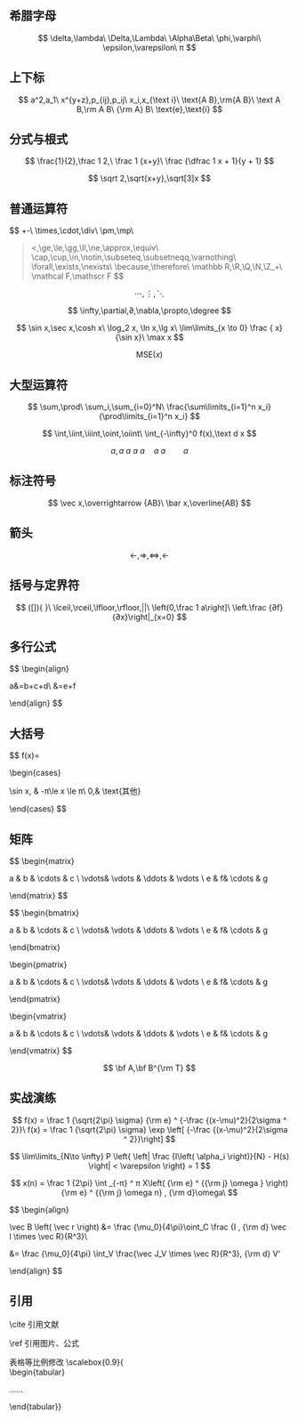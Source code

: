 ## 希腊字母

$$ \delta,\lambda\ \Delta,\Lambda\ \Alpha\Beta\ \phi,\varphi\ \epsilon,\varepsilon\ π $$

## 上下标

$$ a^2,a_1\ x^{y+z},p_{ij},p_ij\ x_i,x_{\text i}\ \text{A B},\rm{A B}\ \text A B,\rm A B\ {\rm A} B\ \text{e},\text{i} $$

## 分式与根式

$$ \frac{1}{2},\frac 1 2,\ \frac 1 {x+y}\ \frac {\dfrac 1 x + 1}{y + 1} $$

$$ \sqrt 2,\sqrt{x+y},\sqrt[3]x $$

## 普通运算符

$$ +-\ \times,\cdot,\div\ \pm,\mp\

> <,\ge,\le,\gg,\ll,\ne,\approx,\equiv\ \cap,\cup,\in,\notin,\subseteq,\subsetneqq,\varnothing\ \forall,\exists,\nexists\ \because,\therefore\ \mathbb R,\R,\Q,\N,\Z_+\ \mathcal F,\mathscr F $$

$$ \cdots,\vdots,\ddots $$

$$ \infty,\partial,∂,\nabla,\propto,\degree $$

$$ \sin x,\sec x,\cosh x\ \log_2 x, \ln x,\lg x\ \lim\limits_{x \to 0} \frac { x}{\sin x}\ \max x $$

$$ \text{MSE}(x) $$

## 大型运算符

$$ \sum,\prod\ \sum_i,\sum_{i=0}^N\ \frac{\sum\limits_{i=1}^n x_i}{\prod\limits_{i=1}^n x_i} $$

$$ \int,\iint,\iiint,\oint,\oiint\ \int_{-\infty}^0 f(x),\text d x $$

$$ a, a\ a\ a\ a\quad a\ a\qquad a $$

## 标注符号

$$ \vec x,\overrightarrow {AB}\ \bar x,\overline{AB} $$

## 箭头

$$ \leftarrow,\Rightarrow,\Leftrightarrow,\longleftarrow $$

## 括号与定界符

$$ ([]){ }\ \lceil,\rceil,\lfloor,\rfloor,||\ \left(0,\frac 1 a\right]\ \left.\frac {∂f}{∂x}\right|_{x=0} $$

## 多行公式

$$ \begin{align}

a&=b+c+d\ &=e+f

\end{align} $$

## 大括号

$$ f(x)=

\begin{cases}

\sin x, & -π\le x \le π\ 0,& \text{其他}

\end{cases} $$

## 矩阵

$$ \begin{matrix}

a & b & \cdots & c \ \vdots& \vdots & \ddots & \vdots \ e & f& \cdots & g

\end{matrix} $$

$$ \begin{bmatrix}

a & b & \cdots & c \ \vdots& \vdots & \ddots & \vdots \ e & f& \cdots & g

\end{bmatrix}

\begin{pmatrix}

a & b & \cdots & c \ \vdots& \vdots & \ddots & \vdots \ e & f& \cdots & g

\end{pmatrix}

\begin{vmatrix}

a & b & \cdots & c \ \vdots& \vdots & \ddots & \vdots \ e & f& \cdots & g

\end{vmatrix} $$

$$ \bf A,\bf B^{\rm T} $$

## 实战演练

$$ f(x) = \frac 1 {\sqrt{2\pi} \sigma} {\rm e} ^ {-\frac {(x-\mu)^2}{2\sigma ^ 2}}\ f(x) = \frac 1 {\sqrt{2\pi} \sigma} \exp \left[ {-\frac {(x-\mu)^2}{2\sigma ^ 2}}\right] $$

$$ \lim\limits_{N\to \infty} P \left{ \left| \frac {I\left( \alpha_i \right)}{N} - H(s) \right| < \varepsilon \right} = 1 $$

$$ x(n) = \frac 1 {2\pi} \int _{-π} ^ π X\left( {\rm e} ^ {{\rm j} \omega } \right) {\rm e} ^ {{\rm j} \omega n} , {\rm d}\omega\ $$

$$ \begin{align}

\vec B \left( \vec r \right) &= \frac {\mu_0}{4\pi}\oint_C \frac {I , {\rm d} \vec l \times \vec R}{R^3}\

&= \frac {\mu_0}{4\pi} \int_V \frac{\vec J_V \times \vec R}{R^3}, {\rm d} V'

\end{align} $$

## 引用
\cite 引用文献

\ref 引用图片、公式

表格等比例修改
\scalebox{0.9}{  
\begin{tabular}

......

\end{tabular}}




